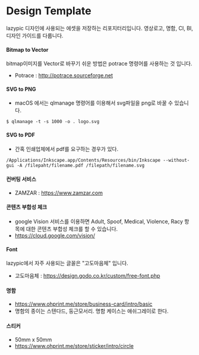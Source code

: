 # Design Template
lazypic 디자인에 사용되는 에셋을 저장하는 리포지터리입니다.
영상로고, 명함, CI, BI, 디자인 가이드를 다룹니다.

#### Bitmap to Vector
bitmap이미지를 Vector로 바꾸기 쉬운 방법은 potrace 명령어를 사용하는 것 입니다.

- Potrace : http://potrace.sourceforge.net

#### SVG to PNG
- macOS 에서는 qlmanage 명령어를 이용해서 svg파일을 png로 바꿀 수 있습니다.

```
$ qlmanage -t -s 1000 -o . logo.svg
```

#### SVG to PDF
- 간혹 인쇄업체에서 pdf를 요구하는 경우가 있다.

```
/Applications/Inkscape.app/Contents/Resources/bin/Inkscape --without-gui -A /filepaht/filename.pdf /filepath/filename.svg
```

#### 컨버팅 서비스
- ZAMZAR : https://www.zamzar.com

#### 콘텐츠 부합성 체크
- google Vision 서비스를 이용하면 Adult, Spoof, Medical, Violence, Racy 항목에 대한 콘텐츠 부합성 체크를 할 수 있습니다.
- https://cloud.google.com/vision/

#### Font
lazypic에서 자주 사용되는 글꼴은 "고도마음체" 입니다.

- 고도마음체 : https://design.godo.co.kr/custom/free-font.php

#### 명함
- https://www.ohprint.me/store/business-card/intro/basic
- 명함의 종이는 스텐다드, 둥근모서리. 명함 케이스는 애쉬그레이로 한다.

#### 스티커
- 50mm x 50mm
- https://www.ohprint.me/store/sticker/intro/circle
